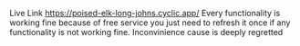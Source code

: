 Live Link https://poised-elk-long-johns.cyclic.app/
Every functionality is working fine because of free service you just need to refresh it once if any functionality is not working fine.
Inconvinience cause is deeply regretted
